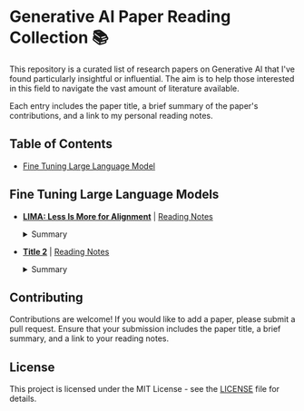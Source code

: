 # Generative AI Paper Reading Collection :books:

This repository is a curated list of research papers on Generative AI that I've found particularly insightful or influential. The aim is to help those interested in this field to navigate the vast amount of literature available. 

Each entry includes the paper title, a brief summary of the paper's contributions, and a link to my personal reading notes.

## Table of Contents

- [Fine Tuning Large Language Model](#fine-tune)


<a name="#fine-tune"></a>
## Fine Tuning Large Language Models

- **[LIMA: Less Is More for Alignment](https://arxiv.org/pdf/2305.11206.pdf)** | [Reading Notes](https://github.com/chuckhelios/generative-ai-papers/blob/main/large_language_models_fine_tuning/LIMA%3A%20Less%20Is%20More%20for%20Alignment.md)
  <details>
  <summary>Summary</summary>

  - **Abstract & Introduction**: The authors propose LIMA, a 65B parameter language model fine-tuned on only 1,000 carefully curated prompts and responses, suggesting that most knowledge in large language models is learned during pretraining.
  - **Alignment Data & Training LIMA**: They collect a dataset of 1,000 prompts and responses for fine-tuning LIMA, introducing a special end-of-turn token (EOT) to differentiate between each speaker.
  - **Human Evaluation & Experiment Setup**: LIMA is evaluated against state-of-the-art language models, outperforming OpenAI's RLHF-based DaVinci003 and a 65B-parameter reproduction of Alpaca trained on 52,000 examples.
  - **Results & Analysis**: Despite training on 52 times more data, Alpaca 65B tends to produce less preferable outputs than LIMA. Bard produces better responses than LIMA 42% of the time.
  - **Multi-turn Dialogue**: LIMA responses are surprisingly coherent for a zero-shot chatbot, but in 6 out of 10 conversations, LIMA fails to follow the prompt within 3 interactions.
  - **Discussion**: The authors show that fine-tuning a strong pretrained language model on 1,000 carefully curated examples can produce remarkable, competitive results. However, there are limitations to this approach, including the mental effort in constructing such examples and the robustness of LIMA.

  </details>


- **[Title 2](paper-link-2)** | [Reading Notes](notes-link-2)
  <details>
  <summary>Summary</summary>

  Detailed summary of the paper and its contributions.

  </details>

## Contributing

Contributions are welcome! If you would like to add a paper, please submit a pull request. Ensure that your submission includes the paper title, a brief summary, and a link to your reading notes.

## License

This project is licensed under the MIT License - see the [LICENSE](LICENSE) file for details.
